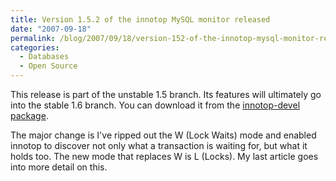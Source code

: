 ```yaml
---
title: Version 1.5.2 of the innotop MySQL monitor released
date: "2007-09-18"
permalink: /blog/2007/09/18/version-152-of-the-innotop-mysql-monitor-released/
categories:
  - Databases
  - Open Source
---
```


This release is part of the unstable 1.5 branch. Its features will ultimately go into the stable 1.6 branch. You can download it from the [innotop-devel package][1].

The major change is I've ripped out the W (Lock Waits) mode and enabled innotop to discover not only what a transaction is waiting for, but what it holds too. The new mode that replaces W is L (Locks). My last article goes into more detail on this.

 [1]: http://code.google.com/p/innotop
